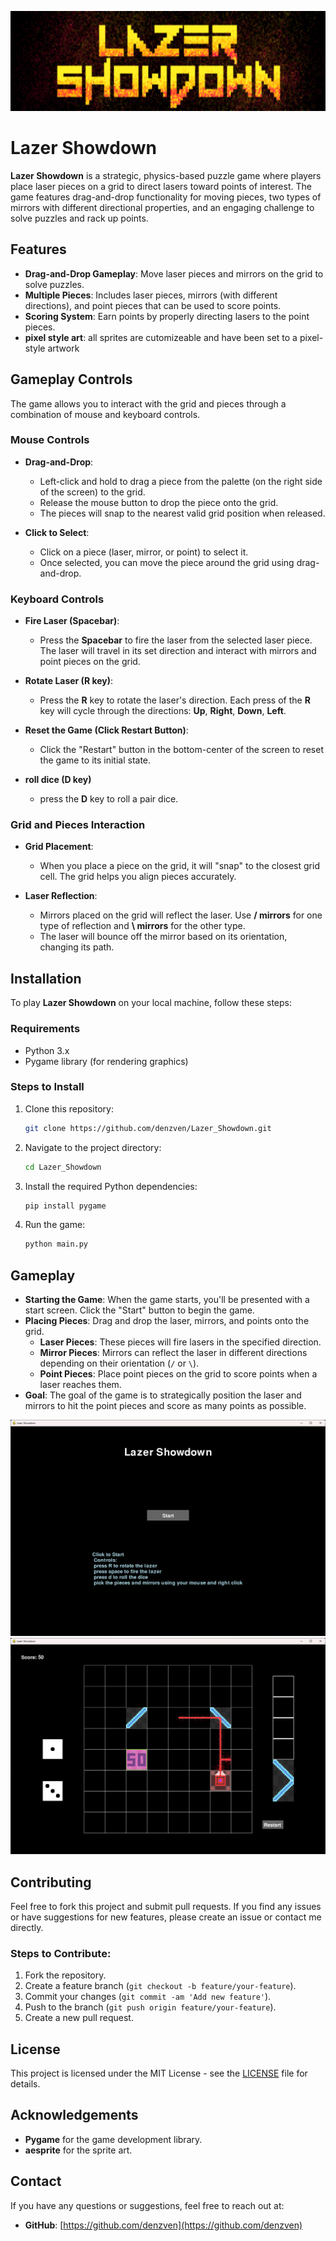 
<p align="center" image-rendering: pixelated>
  <img src=logo.png width=640 height=160 alt="lazer showdown logo" >
</p>

# Lazer Showdown

**Lazer Showdown** is a strategic, physics-based puzzle game where players place laser pieces on a grid to direct lasers toward points of interest. The game features drag-and-drop functionality for moving pieces, two types of mirrors with different directional properties, and an engaging challenge to solve puzzles and rack up points.

## Features

- **Drag-and-Drop Gameplay**: Move laser pieces and mirrors on the grid to solve puzzles.
- **Multiple Pieces**: Includes laser pieces, mirrors (with different directions), and point pieces that can be used to score points.
- **Scoring System**: Earn points by properly directing lasers to the point pieces.
- **pixel style art**: all sprites are cutomizeable and have been set to a pixel-style artwork

## Gameplay Controls

The game allows you to interact with the grid and pieces through a combination of mouse and keyboard controls.

### Mouse Controls
- **Drag-and-Drop**: 
  - Left-click and hold to drag a piece from the palette (on the right side of the screen) to the grid.
  - Release the mouse button to drop the piece onto the grid.
  - The pieces will snap to the nearest valid grid position when released.

- **Click to Select**: 
  - Click on a piece (laser, mirror, or point) to select it.
  - Once selected, you can move the piece around the grid using drag-and-drop.

### Keyboard Controls
- **Fire Laser (Spacebar)**: 
  - Press the **Spacebar** to fire the laser from the selected laser piece. The laser will travel in its set direction and interact with mirrors and point pieces on the grid.

- **Rotate Laser (R key)**: 
  - Press the **R** key to rotate the laser's direction. Each press of the **R** key will cycle through the directions: **Up**, **Right**, **Down**, **Left**.

- **Reset the Game (Click Restart Button)**: 
  - Click the "Restart" button in the bottom-center of the screen to reset the game to its initial state.

- **roll dice (D key)**
  - press the **D** key to roll a pair dice.

### Grid and Pieces Interaction
- **Grid Placement**: 
  - When you place a piece on the grid, it will "snap" to the closest grid cell. The grid helps you align pieces accurately.

- **Laser Reflection**: 
  - Mirrors placed on the grid will reflect the laser. Use **/ mirrors** for one type of reflection and **\ mirrors** for the other type.
  - The laser will bounce off the mirror based on its orientation, changing its path.


## Installation

To play **Lazer Showdown** on your local machine, follow these steps:

### Requirements
- Python 3.x
- Pygame library (for rendering graphics)

### Steps to Install

1. Clone this repository:
    ```bash
    git clone https://github.com/denzven/Lazer_Showdown.git
    ```

2. Navigate to the project directory:
    ```bash
    cd Lazer_Showdown
    ```

3. Install the required Python dependencies:
    ```bash
    pip install pygame
    ```

4. Run the game:
    ```bash
    python main.py
    ```

## Gameplay

- **Starting the Game**: When the game starts, you'll be presented with a start screen. Click the "Start" button to begin the game.
- **Placing Pieces**: Drag and drop the laser, mirrors, and points onto the grid.
    - **Laser Pieces**: These pieces will fire lasers in the specified direction.
    - **Mirror Pieces**: Mirrors can reflect the laser in different directions depending on their orientation (`/` or `\`).
    - **Point Pieces**: Place point pieces on the grid to score points when a laser reaches them.
- **Goal**: The goal of the game is to strategically position the laser and mirrors to hit the point pieces and score as many points as possible.

![start screen](image-2.png)
![game in play](image-3.png)

## Contributing

Feel free to fork this project and submit pull requests. If you find any issues or have suggestions for new features, please create an issue or contact me directly.

### Steps to Contribute:
1. Fork the repository.
2. Create a feature branch (`git checkout -b feature/your-feature`).
3. Commit your changes (`git commit -am 'Add new feature'`).
4. Push to the branch (`git push origin feature/your-feature`).
5. Create a new pull request.

## License

This project is licensed under the MIT License - see the [LICENSE](LICENSE) file for details.

## Acknowledgements

- **Pygame** for the game development library.
- **aesprite** for the sprite art.

## Contact

If you have any questions or suggestions, feel free to reach out at:
- **GitHub**: [https://github.com/denzven](https://github.com/denzven)

